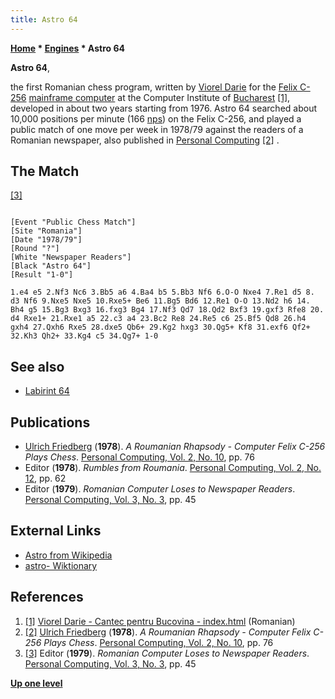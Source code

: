 ```yaml
---
title: Astro 64
---
```

**[Home](Home "Home") * [Engines](Engines "Engines") * Astro 64**

**Astro 64**,

the first Romanian chess program, written by [Viorel Darie](Viorel_Darie "Viorel Darie") for the [Felix C-256](https://ro.wikipedia.org/wiki/Felix_C) [mainframe computer](https://en.wikipedia.org/wiki/Mainframe_computer) at the Computer Institute of [Bucharest](https://en.wikipedia.org/wiki/Bucharest) <a id="cite-note-1" href="#cite-ref-1">[1]</a>, developed in about two years starting from 1976.
Astro 64 searched about 10,000 positions per minute (166 [nps](Nodes_per_Second "Nodes per Second")) on the Felix C-256, and played a public match of one move per week in 1978/79 against the readers of a Romanian newspaper, also published in [Personal Computing](Personal_Computing "Personal Computing") <a id="cite-note-2" href="#cite-ref-2">[2]</a> .

## The Match

<a id="cite-note-3" href="#cite-ref-3">[3]</a>

```

[Event "Public Chess Match"]
[Site "Romania"]
[Date "1978/79"]
[Round "?"]
[White "Newspaper Readers"]
[Black "Astro 64"]
[Result "1-0"]

1.e4 e5 2.Nf3 Nc6 3.Bb5 a6 4.Ba4 b5 5.Bb3 Nf6 6.O-O Nxe4 7.Re1 d5 8.
d3 Nf6 9.Nxe5 Nxe5 10.Rxe5+ Be6 11.Bg5 Bd6 12.Re1 O-O 13.Nd2 h6 14.
Bh4 g5 15.Bg3 Bxg3 16.fxg3 Bg4 17.Nf3 Qd7 18.Qd2 Bxf3 19.gxf3 Rfe8 20.
d4 Rxe1+ 21.Rxe1 a5 22.c3 a4 23.Bc2 Re8 24.Re5 c6 25.Bf5 Qd8 26.h4
gxh4 27.Qxh6 Rxe5 28.dxe5 Qb6+ 29.Kg2 hxg3 30.Qg5+ Kf8 31.exf6 Qf2+
32.Kh3 Qh2+ 33.Kg4 c5 34.Qg7+ 1-0

```

## See also

- [Labirint 64](Labirint_64 "Labirint 64")

## Publications

- [Ulrich Friedberg](index.php?title=Ulrich_Friedberg&action=edit&redlink=1 "Ulrich Friedberg (page does not exist)") (**1978**). *A Roumanian Rhapsody - Computer Felix C-256 Plays Chess*. [Personal Computing, Vol. 2, No. 10](Personal_Computing#2_10 "Personal Computing"), pp. 76
- Editor (**1978**). *Rumbles from Roumania*. [Personal Computing, Vol. 2, No. 12](Personal_Computing#2_12 "Personal Computing"), pp. 62
- Editor (**1979**). *Romanian Computer Loses to Newspaper Readers*. [Personal Computing, Vol. 3, No. 3](Personal_Computing#3_3 "Personal Computing"), pp. 45

## External Links

- [Astro from Wikipedia](https://en.wikipedia.org/wiki/Astro)
- [astro- Wiktionary](https://en.wiktionary.org/wiki/astro-)

## References

1. <a id="cite-ref-1" href="#cite-note-1">[1]</a> [Viorel Darie - Cantec pentru Bucovina - index.html](http://www.vioreldarie.ro/index.php?ToDo=ActInfo) (Romanian)
1. <a id="cite-ref-2" href="#cite-note-2">[2]</a> [Ulrich Friedberg](index.php?title=Ulrich_Friedberg&action=edit&redlink=1 "Ulrich Friedberg (page does not exist)") (**1978**). *A Roumanian Rhapsody - Computer Felix C-256 Plays Chess*. [Personal Computing, Vol. 2, No. 10](Personal_Computing#2_10 "Personal Computing"), pp. 76
1. <a id="cite-ref-3" href="#cite-note-3">[3]</a> Editor (**1979**). *Romanian Computer Loses to Newspaper Readers*. [Personal Computing, Vol. 3, No. 3](Personal_Computing#3_3 "Personal Computing"), pp. 45

**[Up one level](Engines "Engines")**

